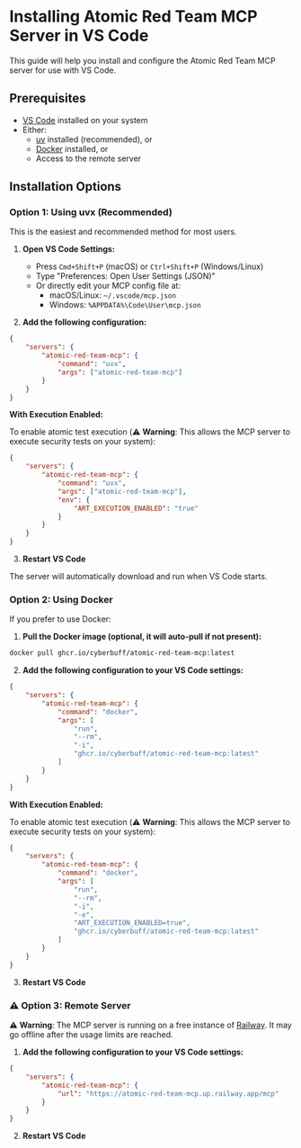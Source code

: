 # Installing Atomic Red Team MCP Server in VS Code

This guide will help you install and configure the Atomic Red Team MCP server for use with VS Code.

## Prerequisites

- [VS Code](https://code.visualstudio.com/) installed on your system
- Either:
  - [uv](https://docs.astral.sh/uv/) installed (recommended), or
  - [Docker](https://www.docker.com/) installed, or
  - Access to the remote server

## Installation Options

### Option 1: Using uvx (Recommended)

This is the easiest and recommended method for most users.

1. **Open VS Code Settings:**

   - Press `Cmd+Shift+P` (macOS) or `Ctrl+Shift+P` (Windows/Linux)
   - Type "Preferences: Open User Settings (JSON)"
   - Or directly edit your MCP config file at:
     - macOS/Linux: `~/.vscode/mcp.json`
     - Windows: `%APPDATA%\Code\User\mcp.json`

1. **Add the following configuration:**

```json
{
	"servers": {
		"atomic-red-team-mcp": {
			"command": "uvx",
			"args": ["atomic-red-team-mcp"]
		}
	}
}
```

**With Execution Enabled:**

To enable atomic test execution (⚠️ **Warning**: This allows the MCP server to execute security tests on your system):

```json
{
	"servers": {
		"atomic-red-team-mcp": {
			"command": "uvx",
			"args": ["atomic-red-team-mcp"],
			"env": {
				"ART_EXECUTION_ENABLED": "true"
			}
		}
	}
}
```

3. **Restart VS Code**

The server will automatically download and run when VS Code starts.

### Option 2: Using Docker

If you prefer to use Docker:

1. **Pull the Docker image (optional, it will auto-pull if not present):**

```bash
docker pull ghcr.io/cyberbuff/atomic-red-team-mcp:latest
```

2. **Add the following configuration to your VS Code settings:**

```json
{
	"servers": {
		"atomic-red-team-mcp": {
			"command": "docker",
			"args": [
				"run",
				"--rm",
				"-i",
				"ghcr.io/cyberbuff/atomic-red-team-mcp:latest"
			]
		}
	}
}
```

**With Execution Enabled:**

To enable atomic test execution (⚠️ **Warning**: This allows the MCP server to execute security tests on your system):

```json
{
	"servers": {
		"atomic-red-team-mcp": {
			"command": "docker",
			"args": [
				"run",
				"--rm",
				"-i",
				"-e",
				"ART_EXECUTION_ENABLED=true",
				"ghcr.io/cyberbuff/atomic-red-team-mcp:latest"
			]
		}
	}
}
```

3. **Restart VS Code**

### ⚠️ Option 3: Remote Server

⚠️ **Warning**: The MCP server is running on a free instance of [Railway](https://railway.com/). It may go offline after the usage limits are reached.

1. **Add the following configuration to your VS Code settings:**

```json
{
	"servers": {
		"atomic-red-team-mcp": {
			"url": "https://atomic-red-team-mcp.up.railway.app/mcp"
		}
	}
}
```

2. **Restart VS Code**
